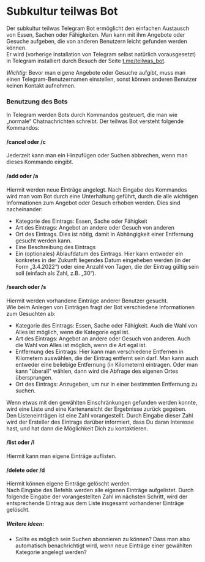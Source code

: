 # Subkultur teilwas Bot
Der subkultur teilwas Telegram Bot ermöglicht den einfachen Austausch von Essen, Sachen oder Fähigkeiten. Man kann mit ihm Angebote oder Gesuche aufgeben, die von anderen Benutzern leicht gefunden werden können.  
Er wird (vorherige Installation von Telegram selbst natürlich vorausgesetzt) in Telegram installiert durch Besuch der Seite [t.me/teilwas_bot](https://t.me/teilwas_bot).  

_Wichtig:_ Bevor man eigene Angebote oder Gesuche aufgibt, muss man einen Telegram-Benutzernamen einstellen, sonst können anderen Benutzer keinen Kontakt aufnehmen.  

### Benutzung des Bots
In Telegram werden Bots durch Kommandos gesteuert, die man wie „normale“ Chatnachrichten schreibt. 
Der teilwas Bot versteht folgende Kommandos:

#### /cancel oder /c
Jederzeit kann man ein Hinzufügen oder Suchen abbrechen, wenn man dieses Kommando eingibt.
#### /add oder /a
Hiermit werden neue Einträge angelegt. 
Nach Eingabe des Kommandos wird man vom Bot durch eine Unterhaltung geführt, durch die alle wichtigen Informationen zum Angebot oder Gesuch erhoben werden. Dies sind nacheinander:
* Kategorie des Eintrags: Essen, Sache oder Fähigkeit
* Art des Eintrags: Angebot an andere oder Gesuch von anderen 
* Ort des Eintrags. Dies ist nötig, damit in Abhängigkeit einer Entfernung gesucht werden kann.
* Eine Beschreibung des Eintrags 
* Ein (optionales) Ablaufdatum des Eintrags. Hier kann entweder ein konkretes in der Zukunft liegendes Datum eingeheben werden (in der Form „3.4.2022“) oder eine Anzahl von Tagen, die der Eintrag gültig sein soll (einfach als Zahl, z.B. „30“).

#### /search oder /s
Hiermit werden vorhandene Einträge anderer Benutzer gesucht.  
Wie beim Anlegen von Einträgen fragt der Bot verschiedene Informationen zum Gesuchten ab:
* Kategorie des Eintrags: Essen, Sache oder Fähigkeit. Auch die Wahl von Alles ist möglich, wenn die Kategorie egal ist. 
* Art des Eintrags: Angebot an andere oder Gesuch von anderen. Auch die Wahl von Alles ist möglich, wenn die Art egal ist. 
* Entfernung des Eintrags: Hier kann man verschiedene Entfernen in Kilometern auswählen, die der Eintrag entfernt sein darf. 
Man kann auch entweder eine beliebige Entfernung (in Kilometern) eintragen. Oder man kann "überall" wählen, dann wird die Abfrage des eigenen Ortes übersprungen.
* Ort des Eintrags: Anzugeben, um nur in einer bestimmten Entfernung zu suchen.  

Wenn etwas mit den gewählten Einschränkungen gefunden werden konnte, wird eine Liste und eine Kartenansicht der Ergebnisse zurück gegeben.  
Den Listeneinträgen ist eine Zahl vorangestellt. Durch Eingabe dieser Zahl wird der Ersteller des Eintrags darüber informiert, dass Du daran Interesse hast, und hat dann die 
Möglichkeit Dich zu kontaktieren.

#### /list oder /l
Hiermit kann man eigene Einträge auflisten. 

#### /delete oder /d
Hiermit können eigene Einträge gelöscht werden.  
Nach Eingabe des Befehls werden alle eigenen Einträge aufgelistet. Durch folgende Eingabe der vorangestellten Zahl im nächsten Schritt, wird der entsprechende Eintrag aus dem Liste insgesamt vorhandener Einträge gelöscht. 

##### Weitere Ideen:
* Sollte es möglich sein Suchen abonnieren zu können? Dass man also automatisch benachrichtigt wird, wenn neue Einträge einer gewählten Kategorie angelegt werden?
